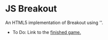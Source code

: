 JS Breakout
===========

An HTML5 implementation of Breakout using '<canvas>'.
* To Do: Link to the [finished game.](https://example.com)
